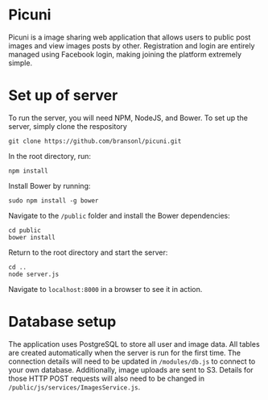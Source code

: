 # Picuni #
Picuni is a image sharing web application that allows users to public post images and view images posts by other. 
Registration and login are entirely managed using Facebook login, making joining the platform extremely simple.

# Set up of server #
To run the server, you will need NPM, NodeJS, and Bower.
To set up the server, simply clone the respository

`git clone https://github.com/bransonl/picuni.git`

In the root directory, run:

`npm install`

Install Bower by running:

`sudo npm install -g bower`

Navigate to the `/public` folder and install the Bower dependencies:

```
cd public
bower install
```

Return to the root directory and start the server:

```
cd ..
node server.js
```
Navigate to `localhost:8000` in a browser to see it in action.

# Database setup #
The application uses PostgreSQL to store all user and image data.
All tables are created automatically when the server is run for the first time.
The connection details will need to be updated in `/modules/db.js` to connect to your own database.
Additionally, image uploads are sent to S3. Details for those HTTP POST requests will also need to be changed in `/public/js/services/ImagesService.js`.
